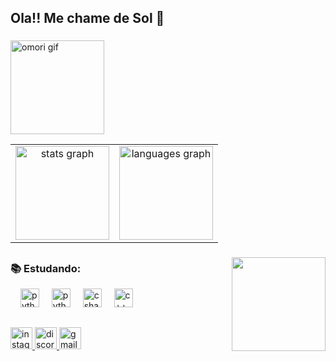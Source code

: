 <h2 align="left">Ola!! Me chame de Sol 👋 </h2>


###
<table>
  <tr>
    <td style="text-align: center;">
      <img src="https://github-readme-stats.vercel.app/api?username=kksunnys&hide_title=false&hide_rank=false&show_icons=true&include_all_commits=true&count_private=true&disable_animations=false&theme=dracula&locale=en&hide_border=false" height="150" alt="stats graph" />
    </td>
    <td style="text-align: center;">
      <img src="https://github-readme-stats.vercel.app/api/top-langs?username=kksunnys&locale=en&hide_title=false&layout=compact&card_width=320&langs_count=5&theme=tokyonight&hide_border=false" height="150" alt="languages graph" />
    </td>
      <img height="150" src="https://media1.tenor.com/images/9e3a2bb2e96f3eb32917b1d9d8d5a471/tenor.gif?itemid=12772957" alt="omori gif"/>
  </tr>
</table>


###
<img align="right" height="150" src="https://cdn.discordapp.com/attachments/1186041068156891218/1272932618974789742/gifsol.gif?ex=66bcc662&is=66bb74e2&hm=f64fdba7956329b1a01073cd6d5fd67d834844d3b19937efab7999bbd0e5bb9a&"  />

##

<div align="left">
  <h3> 📚 Estudando: </h3>
   <img width="12" />
  <img src="https://cdn.discordapp.com/attachments/1186041068156891218/1270762950805950515/icons8-russia-64.png?ex=66b4e1b9&is=66b39039&hm=f04670b309e49aec3accbf9c70a6e589b624bb93b26cc7703d8b1f843e2823e6&" height="30" alt="python logo"  />
  <img width="12" />
  <img src="https://cdn.jsdelivr.net/gh/devicons/devicon/icons/python/python-original.svg" height="30" alt="python logo"  />
  <img width="12" />
  <img src="https://cdn.jsdelivr.net/gh/devicons/devicon/icons/csharp/csharp-original.svg" height="30" alt="csharp logo"  />
  <img width="12" />
  <img src="https://cdn.jsdelivr.net/gh/devicons/devicon@latest/icons/cplusplus/cplusplus-original.svg" height="30" alt="c++ logo" />
 
</div>

##
<div align="left">
  <a href="SEUINSTA" target="_blank">
    <img src="https://img.shields.io/static/v1?message=Instagram&logo=instagram&label=&color=E4405F&logoColor=white&labelColor=&style=for-the-badge" height="35" alt="instagram logo" />
  </a>
  <a href="LINKSERVIDORDC" target="_blank">
    <img src="https://img.shields.io/static/v1?message=Discord&logo=discord&label=&color=7289DA&logoColor=white&labelColor=&style=for-the-badge" height="35" alt="discord logo" />
  </a>
  <a href="mailto:SEU EMAIL NOVOOOOOOOOOOOOOOO">
    <img src="https://img.shields.io/static/v1?message=Gmail&logo=gmail&label=&color=D14836&logoColor=white&labelColor=&style=for-the-badge" height="35" alt="gmail logo" />
  </a>
</div>



###

<br clear="both">

###

###
